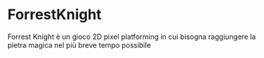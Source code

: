 # ForrestKnight
Forrest Knight è un gioco 2D pixel platforming in cui bisogna raggiungere la pietra magica nel più breve tempo possibile
